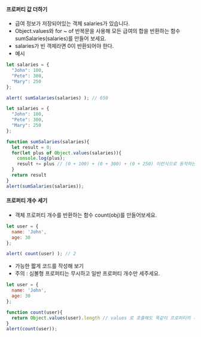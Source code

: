 #### 프로퍼티 값 더하기
  * 급여 정보가 저장되어있는 객체 salaries가 있습니다.
  * Object.values와 for ~ of 반복문을 사용해 모든 급여의 합을 반환하는 함수 sumSalaries(salaries)를 만들어 보세요.
  * salaries가 빈 객체라면 0이 반환되어야 한다.
  * 예시
```js
let salaries = {
  "John": 100,
  "Pete": 300,
  "Mary": 250
};

alert( sumSalaries(salaries) ); // 650
```

```js
let salaries = {
  "John": 100,
  "Pete": 300,
  "Mary": 250
};

function sumSalaries(salaries){
  let result = 0;
  for(let plus of Object.values(salaries)){
    console.log(plus);
    result += plus // (0 + 100) + (0 + 300) + (0 + 250) 이런식으로 동작하는게 맞나요? 
  }
  return result
}
alert(sumSalaries(salaries));
```

#### 프로퍼티 개수 세기
  * 객체 프로퍼티 개수를 반환하는 함수 count(obj)를 만들어보세요.
```js
let user = {
  name: 'John',
  age: 30
};

alert( count(user) ); // 2
```
  * 가능한 짧게 코드를 작성해 보기
  * 주의 : 심볼형 프로퍼티는 무시하고 일반 프로퍼티 개수만 세주세요.

```js
let user = {
  name: 'John',
  age: 30
};

function count(user){
  return Object.values(user).length // values 로 호출해도 똑같이 프로퍼티의 개수를 알 수 있지 않나요?
}
alert(count(user));
```
